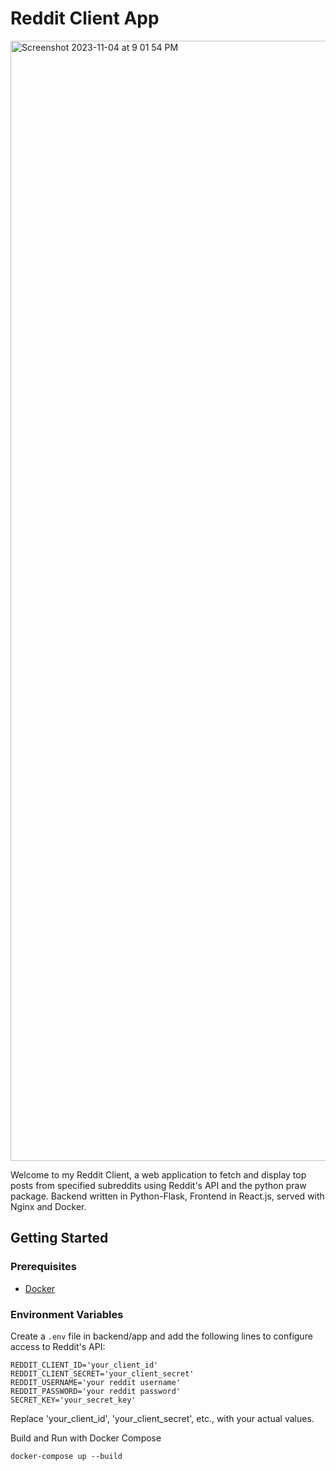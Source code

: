 # Reddit Client App
<img width="1792" alt="Screenshot 2023-11-04 at 9 01 54 PM" src="https://github.com/neerajmenon/Reddit-Client-App/assets/14856688/c30c38bb-e216-4a20-b2ac-c28758b08b13">

Welcome to my Reddit Client, a web application to fetch and display top posts from specified subreddits using Reddit's API and the python praw package. Backend written in Python-Flask, Frontend in React.js, served with Nginx and Docker.


## Getting Started

### Prerequisites

- [Docker](https://www.docker.com/get-started)

### Environment Variables

Create a `.env` file in backend/app and add the following lines to configure access to Reddit's API:

```env
REDDIT_CLIENT_ID='your_client_id' 
REDDIT_CLIENT_SECRET='your_client_secret'
REDDIT_USERNAME='your reddit username'
REDDIT_PASSWORD='your reddit password'
SECRET_KEY='your_secret_key'

```
Replace 'your_client_id', 'your_client_secret', etc., with your actual values.

Build and Run with Docker Compose
```
docker-compose up --build
```
